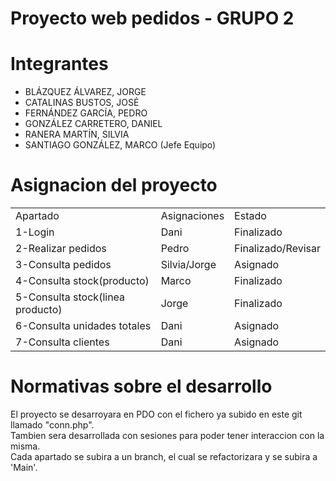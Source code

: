 <h1>Proyecto web pedidos - GRUPO 2 </h1>
<h1>Integrantes</h1>
	<ul>
		<li>BLÁZQUEZ ÁLVAREZ, JORGE</li>
		<li>CATALINAS BUSTOS, JOSÉ</li>
		<li>FERNÁNDEZ GARCÍA, PEDRO</li>
		<li>GONZÁLEZ CARRETERO, DANIEL</li>
		<li>RANERA MARTÍN, SILVIA</li>
		<li>SANTIAGO GONZÁLEZ, MARCO (Jefe Equipo)</li>		
	</ul>
<h1>Asignacion del proyecto</h1>

<table>
	<tr>
		<td>Apartado</td>
		<td>Asignaciones</td>
		<td>Estado</td>
  	</tr>
	<tr>
		<td>1-Login</td>
		<td>Dani</td>
		<td>Finalizado</td>
  	</tr>
  	<tr>
    		<td>2-Realizar pedidos</td>
	  	<td>Pedro</td>
	  	<td>Finalizado/Revisar</td>
  	</tr>
  	<tr>
    		<td>3-Consulta pedidos</td>
	  	<td>Silvia/Jorge</td>
	  	<td>Asignado</td>
	</tr>
	<tr>
		<td>4-Consulta stock(producto)</td>
		<td>Marco</td>
		<td>Finalizado</td>
	</tr>
	<tr>
		<td>5-Consulta stock(linea producto)</td>
		<td>Jorge</td>
		<td>Finalizado</td>
	</tr>
	<tr>
		<td>6-Consulta unidades totales</td>
		<td>Dani</td>
		<td>Asignado</td>
	</tr>
	<tr>
		<td>7-Consulta clientes</td>
		<td>Dani</td>
		<td>Asignado</td>
	</tr>
</table>

<h1>Normativas sobre el desarrollo</h1>
El proyecto se desarroyara en PDO con el fichero ya subido en este git llamado "conn.php".</br>
Tambien sera desarrollada con sesiones para poder tener interaccion con la misma.</br>
Cada apartado se subira a un branch, el cual se refactorizara y se subira a 'Main'.

